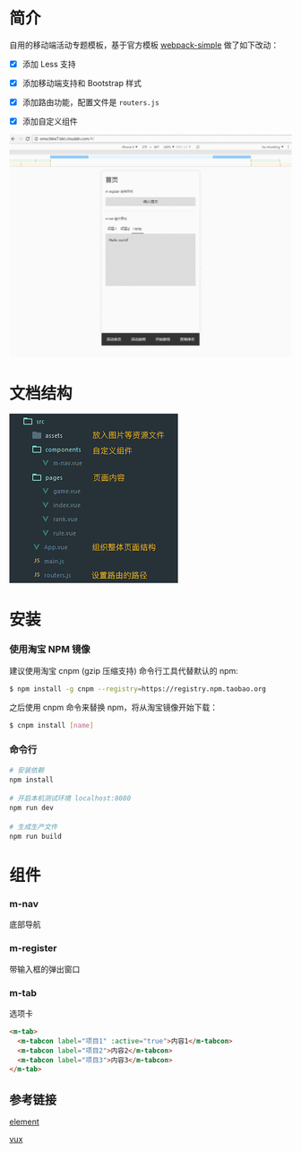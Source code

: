 # 简介

自用的移动端活动专题模板，基于官方模板 [webpack-simple](https://github.com/vuejs-templates/webpack-simple) 做了如下改动：

- [x] 添加 Less 支持

- [x] 添加移动端支持和 Bootstrap 样式

- [x] 添加路由功能，配置文件是 `routers.js`

- [x] 添加自定义组件

![](./demo/GIF.gif)

# 文档结构

![](./demo/tree.png)

# 安装

### 使用淘宝 NPM 镜像

建议使用淘宝 cnpm (gzip 压缩支持) 命令行工具代替默认的 npm:

```bash
$ npm install -g cnpm --registry=https://registry.npm.taobao.org
```

之后使用 cnpm 命令来替换 npm，将从淘宝镜像开始下载：

```bash
$ cnpm install [name]
```

### 命令行

``` bash
# 安装依赖
npm install

# 开启本机测试环境 localhost:8080
npm run dev

# 生成生产文件
npm run build
```

# 组件

### m-nav

底部导航

### m-register

带输入框的弹出窗口

### m-tab

选项卡

```html
<m-tab>
  <m-tabcon label="项目1" :active="true">内容1</m-tabcon>
  <m-tabcon label="项目2">内容2</m-tabcon>
  <m-tabcon label="项目3">内容3</m-tabcon>
</m-tab>
```

## 参考链接

[element](https://github.com/ElemeFE/element/tree/dev/packages)

[vux](https://github.com/airyland/vux/tree/master/src/components)
